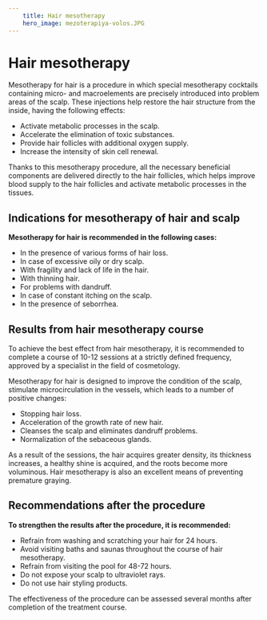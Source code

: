 ```yaml
---
    title: Hair mesotherapy 
    hero_image: mezoterapiya-volos.JPG
---
```

# Hair mesotherapy

Mesotherapy for hair is a procedure in which special mesotherapy cocktails containing micro- and macroelements are precisely introduced into problem areas of the scalp. These injections help restore the hair structure from the inside, having the following effects:

- Activate metabolic processes in the scalp.
- Accelerate the elimination of toxic substances.
- Provide hair follicles with additional oxygen supply.
- Increase the intensity of skin cell renewal.

Thanks to this mesotherapy procedure, all the necessary beneficial components are delivered directly to the hair follicles, which helps improve blood supply to the hair follicles and activate metabolic processes in the tissues.

## Indications for mesotherapy of hair and scalp

**Mesotherapy for hair is recommended in the following cases:**

- In the presence of various forms of hair loss.
- In case of excessive oily or dry scalp.
- With fragility and lack of life in the hair.
- With thinning hair.
- For problems with dandruff.
- In case of constant itching on the scalp.
- In the presence of seborrhea.

## Results from hair mesotherapy course

To achieve the best effect from hair mesotherapy, it is recommended to complete a course of 10-12 sessions at a strictly defined frequency, approved by a specialist in the field of cosmetology.

Mesotherapy for hair is designed to improve the condition of the scalp, stimulate microcirculation in the vessels, which leads to a number of positive changes:

- Stopping hair loss.
- Acceleration of the growth rate of new hair.
- Cleanses the scalp and eliminates dandruff problems.
- Normalization of the sebaceous glands.

As a result of the sessions, the hair acquires greater density, its thickness increases, a healthy shine is acquired, and the roots become more voluminous. Hair mesotherapy is also an excellent means of preventing premature graying.

## Recommendations after the procedure

**To strengthen the results after the procedure, it is recommended:**

- Refrain from washing and scratching your hair for 24 hours.
- Avoid visiting baths and saunas throughout the course of hair mesotherapy.
- Refrain from visiting the pool for 48-72 hours.
- Do not expose your scalp to ultraviolet rays.
- Do not use hair styling products.

The effectiveness of the procedure can be assessed several months after completion of the treatment course.